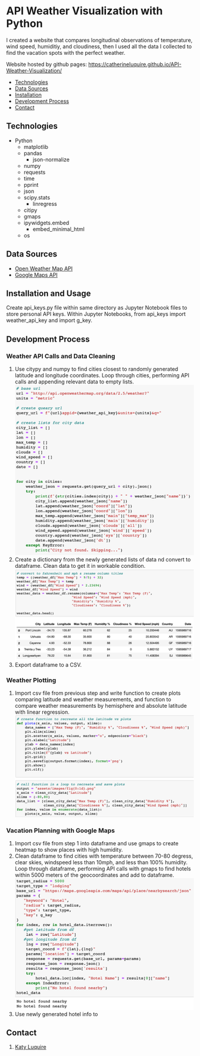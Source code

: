 # API Weather Visualization with Python

I created a website that compares longitudinal observations of temperature, wind speed, humiditiy, and cloudiness, then I used all the data I collected to find the vacation spots with the perfect weather. 

Website hosted by github pages:
https://catherineluquire.github.io/API-Weather-Visualization/


* [Technologies](#technologies)
* [Data Sources](#data-sources)
* [Installation](#installation)
* [Development Process](#development-process)
* [Contact](#contact)

## Technologies
* Python
  * matplotlib
  * pandas
    * json-normalize
  * numpy
  * requests
  * time
  * pprint
  * json
  * scipy.stats 
    * linregress
  * citipy
  * gmaps
  * ipywidgets.embed 
    * embed_minimal_html
  * os
  

## Data Sources
* [Open Weather Map API](https://openweathermap.org/api)
* [Google Maps API](https://cloud.google.com/maps-platform/?utm_source=google&utm_medium=cpc&utm_campaign=FY18-Q2-global-demandgen-paidsearchonnetworkhouseads-cs-maps_contactsal_saf&utm_content=text-ad-none-none-DEV_c-CRE_460848633595-ADGP_Hybrid%20%7C%20AW%20SEM%20%7C%20BKWS%20~%20Google%20Maps%20API-KWID_43700035216023635-kwd-382406281820-userloc_9010328&utm_term=KW_%2Bgmap%20%2Bapi-ST_%2Bgmap%20%2Bapi&gclid=Cj0KCQiA5bz-BRD-ARIsABjT4ngcyoJ_2wiBRHuxe8cR-4hGtpREQNV74rXv8z3BsAfySa_Wr1-fZRoaApR5EALw_wcB)

## Installation and Usage
Create api_keys.py file within same directory as Jupyter Notebook files to store personal API keys. Within Jupyter Notebooks, from  api_keys import weather_api_key and import g_key.

## Development Process

### Weather API Calls and Data Cleaning
1. Use citypy and numpy to find cities closest to randomly generated latitude and longitude coordinates. Loop through cities, performing API calls and appending relevant data to empty lists.
![weather API call](assets/images/api_call.png)
2. Create a dictionary from the newly generated lists of data nd convert to dataframe. Clean data to get it in workable condition.
![data cleaning](assets/images/data_cleaning.png)
3. Export dataframe to a CSV.

### Weather Plotting
1. Import csv file from previous step and write function to create plots comparing latitude and weather measurements, and function to compare weather measurements by hemisphere and absolute latitude with linear regression.
![plot function](assets/images/plot_function.png)

### Vacation Planning with Google Maps

1. Import csv file from step 1 into dataframe and use gmaps to create heatmap to show places with high humidity.
2. Clean dataframe to find cities with temperature between 70-80 degress, clear skies, windspeed less than 10mph, and less than 100% humidity. Loop through dataframe, performing API calls with gmaps to find hotels within 5000 meters of the geocoordinates and add to dataframe.
![gmaps API call](assets/images/gmap_api_call.png)
3. Use newly generated hotel info to 




## Contact
1. [Katy Luquire](https://github.com/CatherineLuquire)


